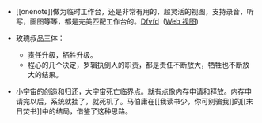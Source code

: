 
- [[onenote]]做为临时工作台，还是非常有用的，超灵活的视图，支持录音，听写，画图等等，都是完美匹配工作台的。[Dfvfd](onenote:https://zjueducn-my.sharepoint.com/personal/chendd_zju_edu_cn/Documents/dongdong%20@%20zju.edu.cn/快速笔记.one#嗯。嗯。&section-id={F521729E-DE2F-CF42-96B0-F90BA0D7A1ED}&page-id={CFE5F715-EE55-DF4F-B10B-7052450BA75D}&object-id={1E6566A3-0E2B-814C-B6B9-AFCB83D4834A}&1D)  ([Web 视图](https://zjueducn-my.sharepoint.com/personal/chendd_zju_edu_cn/_layouts/OneNote.aspx?id=%2Fpersonal%2Fchendd_zju_edu_cn%2FDocuments%2Fdongdong%20%40%20zju.edu.cn&wd=target%28%E5%BF%AB%E9%80%9F%E7%AC%94%E8%AE%B0.one%7CF521729E-DE2F-CF42-96B0-F90BA0D7A1ED%2F%E5%97%AF%E3%80%82%E5%97%AF%E3%80%82%7CCFE5F715-EE55-DF4F-B10B-7052450BA75D%2F%29))

- 玫瑰叔品三体：
	- 责任升级，牺牲升级。
	- 程心的几个决定，罗辑执剑人的职责，都是责任不断放大，牺牲也不断放大的结果。
- 小宇宙的创造和归还，大宇宙死亡临界点。就有点像内存申请和释放。内存申请完以后，系统就挂了，就死机了。马伯庸在[[我读书少，你可别骗我]]的[[末日焚书]]中的结局，借鉴了这种思路。
